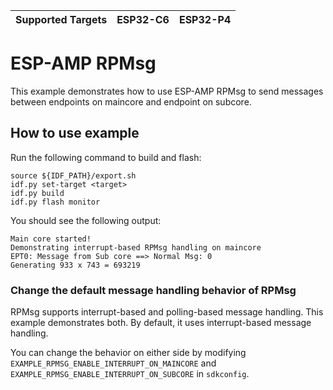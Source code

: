 | Supported Targets | ESP32-C6 | ESP32-P4 |
| ----------------- | ----- | ----- |

# ESP-AMP RPMsg

This example demonstrates how to use ESP-AMP RPMsg to send messages between endpoints on maincore and endpoint on subcore.

## How to use example

Run the following command to build and flash:

``` shell
source ${IDF_PATH}/export.sh
idf.py set-target <target>
idf.py build
idf.py flash monitor
```

You should see the following output:

``` shell
Main core started!
Demonstrating interrupt-based RPMsg handling on maincore
EPT0: Message from Sub core ==> Normal Msg: 0
Generating 933 x 743 = 693219
```

### Change the default message handling behavior of RPMsg

RPMsg supports interrupt-based and polling-based message handling. This example demonstrates both. By default, it uses interrupt-based message handling.

You can change the behavior on either side by modifying `EXAMPLE_RPMSG_ENABLE_INTERRUPT_ON_MAINCORE` and `EXAMPLE_RPMSG_ENABLE_INTERRUPT_ON_SUBCORE` in `sdkconfig`.
